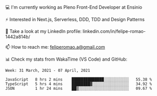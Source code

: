💻 I'm currently working as Pleno Front-End Developer at Ensinio

⚡ Interested in Next.js, Serverless, DDD, TDD and Design Patterns

👥 Take a look at my LinkedIn profile: linkedin.com/in/felipe-romao-1442a814b/

📫 How to reach me: feliperomao.a@gmail.com

📊 Check my stats from WakaTime (VS Code) and GitHub:

<!--START_SECTION:waka-->
```text
Week: 31 March, 2021 - 07 April, 2021

JavaScript   8 hrs 2 mins    ██████████████░░░░░░░░░░░   55.38 % 
TypeScript   5 hrs 4 mins    ████████▓░░░░░░░░░░░░░░░░   34.92 % 
JSON         1 hr 24 mins    ██▒░░░░░░░░░░░░░░░░░░░░░░   09.67 % 
```
<!--END_SECTION:waka-->
